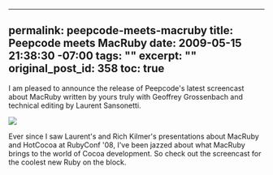----- 
permalink: peepcode-meets-macruby
title: Peepcode meets MacRuby
date: 2009-05-15 21:38:30 -07:00
tags: ""
excerpt: ""
original_post_id: 358
toc: true
-----
I am pleased to announce the release of Peepcode's latest screencast about MacRuby written by yours truly with Geoffrey Grossenbach and technical editing by Laurent Sansonetti. 

<a href="http://peepcode.com/products/meet-macruby" target="_new">![](https://peepcode.com/system/uploads/2009/macruby-title.png)</a>

Ever since I saw Laurent's and Rich Kilmer's presentations about MacRuby and HotCocoa at RubyConf '08, I've been jazzed about what MacRuby brings to the world of Cocoa development. So check out the screencast for the coolest new Ruby on the block.
